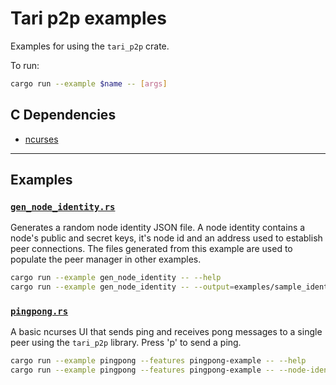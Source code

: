# Tari p2p examples

Examples for using the `tari_p2p` crate.

To run:

```bash
cargo run --example $name -- [args]
```

## C Dependencies

- [ncurses](https://github.com/mirror/ncurses)

---

## Examples

### [`gen_node_identity.rs`](gen_node_identity.rs)

Generates a random node identity JSON file. A node identity contains a node's public and secret keys, it's node id and
an address used to establish peer connections. The files generated from this example are used to populate the
peer manager in other examples.

```bash
cargo run --example gen_node_identity -- --help
cargo run --example gen_node_identity -- --output=examples/sample_identities/node-identity.json
```

### [`pingpong.rs`](pingpong.rs)

A basic ncurses UI that sends ping and receives pong messages to a single peer using the `tari_p2p` library.
Press 'p' to send a ping.

```bash
cargo run --example pingpong --features pingpong-example -- --help
cargo run --example pingpong --features pingpong-example -- --node-identity examples/sample_identities/node-identity1.json --peer-identity examples/sample_identities/node-identity2.json
```
